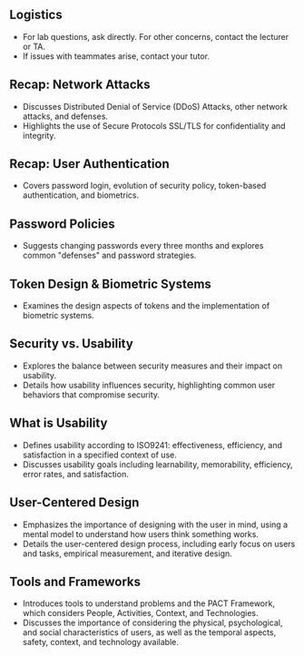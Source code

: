 ## Logistics
- For lab questions, ask directly. For other concerns, contact the lecturer or TA.
- If issues with teammates arise, contact your tutor.

## Recap: Network Attacks
- Discusses Distributed Denial of Service (DDoS) Attacks, other network attacks, and defenses.
- Highlights the use of Secure Protocols SSL/TLS for confidentiality and integrity.

## Recap: User Authentication
- Covers password login, evolution of security policy, token-based authentication, and biometrics.

## Password Policies
- Suggests changing passwords every three months and explores common "defenses" and password strategies.

## Token Design & Biometric Systems
- Examines the design aspects of tokens and the implementation of biometric systems.

## Security vs. Usability
- Explores the balance between security measures and their impact on usability.
- Details how usability influences security, highlighting common user behaviors that compromise security.

## What is Usability
- Defines usability according to ISO9241: effectiveness, efficiency, and satisfaction in a specified context of use.
- Discusses usability goals including learnability, memorability, efficiency, error rates, and satisfaction.

## User-Centered Design
- Emphasizes the importance of designing with the user in mind, using a mental model to understand how users think something works.
- Details the user-centered design process, including early focus on users and tasks, empirical measurement, and iterative design.

## Tools and Frameworks
- Introduces tools to understand problems and the PACT Framework, which considers People, Activities, Context, and Technologies.
- Discusses the importance of considering the physical, psychological, and social characteristics of users, as well as the temporal aspects, safety, context, and technology available.

